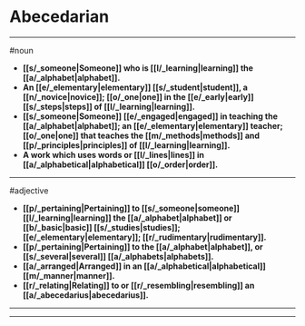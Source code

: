 # Abecedarian
---
#noun
- **[[s/_someone|Someone]] who is [[l/_learning|learning]] the [[a/_alphabet|alphabet]].**
- **An [[e/_elementary|elementary]] [[s/_student|student]], a [[n/_novice|novice]]; [[o/_one|one]] in the [[e/_early|early]] [[s/_steps|steps]] of [[l/_learning|learning]].**
- **[[s/_someone|Someone]] [[e/_engaged|engaged]] in teaching the [[a/_alphabet|alphabet]]; an [[e/_elementary|elementary]] teacher; [[o/_one|one]] that teaches the [[m/_methods|methods]] and [[p/_principles|principles]] of [[l/_learning|learning]].**
- **A work which uses words or [[l/_lines|lines]] in [[a/_alphabetical|alphabetical]] [[o/_order|order]].**
---
#adjective
- **[[p/_pertaining|Pertaining]] to [[s/_someone|someone]] [[l/_learning|learning]] the [[a/_alphabet|alphabet]] or [[b/_basic|basic]] [[s/_studies|studies]]; [[e/_elementary|elementary]]; [[r/_rudimentary|rudimentary]].**
- **[[p/_pertaining|Pertaining]] to the [[a/_alphabet|alphabet]], or [[s/_several|several]] [[a/_alphabets|alphabets]].**
- **[[a/_arranged|Arranged]] in an [[a/_alphabetical|alphabetical]] [[m/_manner|manner]].**
- **[[r/_relating|Relating]] to or [[r/_resembling|resembling]] an [[a/_abecedarius|abecedarius]].**
---
---
